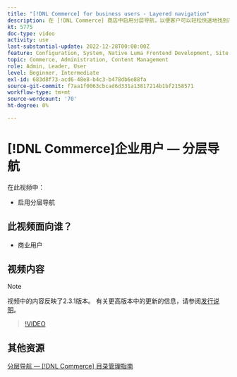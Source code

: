 ```yaml
---
title: "[!DNL Commerce] for business users - Layered navigation"
description: 在 [!DNL Commerce] 商店中启用分层导航，以便客户可以轻松快速地找到产品。
kt: 5775
doc-type: video
activity: use
last-substantial-update: 2022-12-28T00:00:00Z
feature: Configuration, System, Native Luma Frontend Development, Site Navigation
topic: Commerce, Administration, Content Management
role: Admin, Leader, User
level: Beginner, Intermediate
exl-id: 683d8f73-acd6-48e8-b4c3-b478db6e88fa
source-git-commit: f7aa1f0063cbcad6d331a13817214b1bf2158571
workflow-type: tm+mt
source-wordcount: '70'
ht-degree: 0%

---
```


# [!DNL Commerce]企业用户 — 分层导航

在此视频中：

- 启用分层导航

## 此视频面向谁？

- 商业用户

## 视频内容

>[!NOTE]
>
>视频中的内容反映了2.3.1版本。 有关更高版本中的更新的信息，请参阅[发行说明](https://experienceleague.adobe.com/docs/commerce-operations/release/notes/overview.html)。

>[!VIDEO](https://video.tv.adobe.com/v/36186?quality=12&learn=on)

## 其他资源

[分层导航 —  [!DNL Commerce] 目录管理指南](https://experienceleague.adobe.com/docs/commerce-admin/catalog/catalog/navigation/navigation-layered.html)
